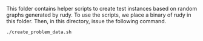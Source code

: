 This folder contains helper scripts to create test instances based on random
graphs generated by rudy.
To use the scripts, we place a binary of rudy in this folder.
Then, in this directory, issue the following command.

```
./create_problem_data.sh
```
